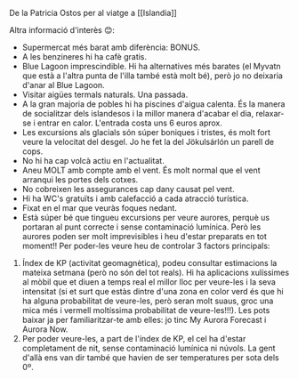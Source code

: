 De la Patricia Ostos per al viatge a [[Islandia]]

Altra informació d'interès 😊:
- Supermercat més barat amb diferència: BONUS.
- A les benzineres hi ha cafè gratis.
- Blue Lagoon imprescindible. Hi ha alternatives més barates (el Myvatn que està a l'altra punta de l'illa també està molt bé), però jo no deixaria d'anar al Blue Lagoon.
- Visitar aigües termals naturals. Una passada.
- A la gran majoria de pobles hi ha piscines d'aigua calenta. És la manera de socialitzar dels islandesos i la millor manera d'acabar el dia, relaxar-se i entrar en calor. L'entrada costa uns 6 euros aprox.
- Les excursions als glacials són súper boniques i tristes, és molt fort veure la velocitat del desgel. Jo he fet la del Jökulsárlón un parell de cops.
- No hi ha cap volcà actiu en l'actualitat.
- Aneu MOLT amb compte amb el vent. És molt normal que el vent arranqui les portes dels cotxes.
- No cobreixen les assegurances cap dany causat pel vent.
- Hi ha WC's gratuïts i amb calefacció a cada atracció turística.
- Fixat en el mar que veuràs foques nedant.
- Està súper bé que tingueu excursions per veure aurores, perquè us portaran al punt correcte i sense contaminació lumínica. Però les aurores poden ser molt imprevisibles i heu d'estar preparats en tot moment!!
Per poder-les veure heu de controlar 3 factors principals:
1. Índex de KP (activitat geomagnètica), podeu consultar estimacions la mateixa setmana (però no són del tot reals).
Hi ha aplicacions xulíssimes al mòbil que et diuen a temps real el millor lloc per veure-les i la seva intensitat (si et surt que estàs dintre d'una zona en color verd és que hi ha alguna probabilitat de veure-les, però seran molt suaus, groc una mica més i vermell moltíssima probabilitat de veure-les!!!). Les pots baixar ja per familiaritzar-te amb elles: jo tinc My Aurora Forecast i Aurora Now.
2. Per poder veure-les, a part de l'índex de KP, el cel ha d'estar completament de nit, sense contaminació lumínica ni núvols. La gent d'allà ens van dir també que havien de ser temperatures per sota dels 0º.